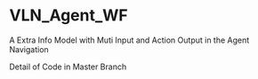 # VLN_Agent_WF
A Extra Info Model with Muti Input and Action Output in the Agent Navigation

Detail of Code in Master Branch

